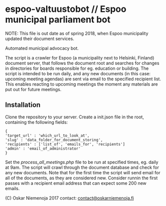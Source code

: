 # espoo-valtuustobot // Espoo municipal parliament bot

NOTE: This file is out date as of spring 2018, when Espoo municipality updated their document services.

Automated municipal advocacy bot.

The script is a crawler for Espoo (a municipality next to Helsinki, Finland) document server, that follows the document root and searches for changes in directories for boards responsible for eg. education or building. The script is intended to be run daily, and any new documents (in this case: upcoming meeting agendas) are sent via email to the specified recipient list. This enables reacting to upcoming meetings the moment any materials are put out for future meetings.

## Installation

Clone the repository to your server. Create a init.json file in the root, containing the following fields:

```
{
'target_url' : 'which_url_to_look_at',
'slug' : 'data_folder_for_document_storing',
'recipients' : ['list_of', 'emails_for', 'recipients']
'admin' : 'email_of_administrator'
}
```

Set the _process_all_meetings.php_ file to be run at specified times, eg. daily at 9am. The script will crawl through the document database and check for any new documents. Note that for the first time the script will send email for all of the documents, as they are considered new. Consider runnin the first passes with a recipient email address that can expect some 200 new emails.

(C) Oskar Niemenoja 2017
contact: contact@oskarniemenoja.fi

